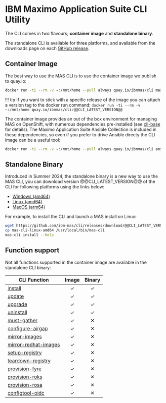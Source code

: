 IBM Maximo Application Suite CLI Utility
===============================================================================
The CLI comes in two flavours; **container image** and **standalone binary**.

The standalone CLI is available for three platforms, and available from the downloads page on each [GitHub release](https://github.com/ibm-mas/cli/releases/tag/@@CLI_LATEST_VERSION@@).


Container Image
-------------------------------------------------------------------------------
The best way to use the MAS CLI is to use the container image we publish to quay.io:

```bash
docker run -ti --rm -v ~:/mnt/home --pull always quay.io/ibmmas/cli mas install --help
```

!!! tip
    If you want to stick with a specific release of the image you can attach a  version tag to the docker run command: `docker run -ti --rm -v ~:/mnt/home quay.io/ibmmas/cli:@@CLI_LATEST_VERSION@@`

The container image provides an out of the box environment for managing MAS on OpenShift, with numerous dependencies pre-installed (see [cli-base](https://github.com/ibm-mas/cli-base) for details).  The Maximo Application Suite Ansible Collection is included in these dependencies, so even if you prefer to drive Ansible directy the CLI image can be a useful tool:

```bash
docker run -ti --rm -v ~:/mnt/home --pull always quay.io/ibmmas/cli ansible-playbook ibm.mas_devops.oneclick_core
```


Standalone Binary
-------------------------------------------------------------------------------
Introduced in Summer 2024, the standalone binary is a new way to use the MAS CLI, you can download version @@CLI_LATEST_VERSION@@ of the CLI for following platforms using the links below:

- [Windows (amd64)](https://github.com/ibm-mas/cli/releases/download/@@CLI_LATEST_VERSION@@/mas-cli-windows-amd64)
- [Linux (amd64)](https://github.com/ibm-mas/cli/releases/download/@@CLI_LATEST_VERSION@@/mas-cli-linux-amd64)
- [MacOS (arm64)](https://github.com/ibm-mas/cli/releases/download/@@CLI_LATEST_VERSION@@/mas-cli-macos-arm64)

For example, to install the CLI and launch a MAS install on Linux:

```bash
wget https://github.com/ibm-mas/cli/releases/download/@@CLI_LATEST_VERSION@@/mas-cli-linux-amd64
cp mas-cli-linux-amd64 /usr/local/bin/mas-cli
mas-cli install --help
```


Function support
-------------------------------------------------------------------------------
Not all functions supported in the container image are available in the standalone CLI binary:

| CLI Function                                             | Image    | Binary   |
| -------------------------------------------------------- | :------: | :------: |
| [install](guides/install.md)                             | &#10003; | &#10003; |
| [update](commands/update.md)                             | &#10003; | &#10003; |
| [upgrade](commands/upgrade.md)                           | &#10003; | &#10003; |
| [uninstall](commands/uninstall.md)                       | &#10003; | &#10003; |
| [must-gather](commands/must-gather.md)                   | &#10003; | &#10005; |
| [configure-airgap](commands/configure-airgap.md)         | &#10003; | &#10005; |
| [mirror-images](guides/image-mirroring.md)               | &#10003; | &#10005; |
| [mirror-redhat-images](commands/mirror-redhat-images.md) | &#10003; | &#10005; |
| [setup-registry](commands/setup-registry.md)             | &#10003; | &#10005; |
| [teardown-registry](commands/teardown-registry.md)       | &#10003; | &#10005; |
| [provision-fyre](commands/provision-fyre.md)             | &#10003; | &#10005; |
| [provision-roks](commands/provision-roks.md)             | &#10003; | &#10005; |
| [provision-rosa](commands/provision-rosa.md)             | &#10003; | &#10005; |
| [configtool-oidc](commands/configtool-oidc.md)           | &#10003; | &#10005; |